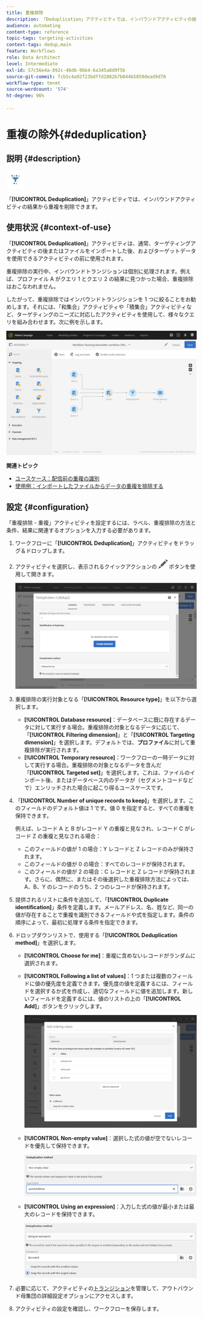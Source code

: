 ```yaml
---
title: 重複排除
description: 「Deduplication」アクティビティでは、インバウンドアクティビティの結果から重複を削除できます。
audience: automating
content-type: reference
topic-tags: targeting-activities
context-tags: dedup,main
feature: Workflows
role: Data Architect
level: Intermediate
exl-id: 57c56e4a-892c-46d6-9bb4-6a345a8d9f5b
source-git-commit: fcb5c4a92f23bdffd1082b7b044b5859dead9d70
workflow-type: tm+mt
source-wordcount: '574'
ht-degree: 96%

---
```


# 重複の除外{#deduplication}

## 説明 {#description}

![](assets/deduplication.png)

「**[!UICONTROL Deduplication]**」アクティビティでは、インバウンドアクティビティの結果から重複を削除できます。

## 使用状況 {#context-of-use}

「**[!UICONTROL Deduplication]**」アクティビティは、通常、ターゲティングアクティビティの後またはファイルをインポートした後、およびターゲットデータを使用できるアクティビティの前に使用されます。

重複排除の実行中、インバウンドトランジションは個別に処理されます。例えば、プロファイル A がクエリ 1 とクエリ 2 の結果に見つかった場合、重複排除はおこなわれません。

したがって、重複排除ではインバウンドトランジションを 1 つに絞ることをお勧めします。それには、「和集合」アクティビティや「積集合」アクティビティなど、ターゲティングのニーズに対応したアクティビティを使用して、様々なクエリを組み合わせます。次に例を示します。

![](assets/dedup_bonnepratique.png)

**関連トピック**

* [ユースケース：配信前の重複の識別](../../automating/using/identifying-duplicated-before-delivery.md)
* [使用例：インポートしたファイルからデータの重複を排除する](../../automating/using/deduplicating-data-imported-file.md)

## 設定 {#configuration}

「重複排除 - 重複」アクティビティを設定するには、ラベル、重複排除の方法と条件、結果に関連するオプションを入力する必要があります。

1. ワークフローに「**[!UICONTROL Deduplication]**」アクティビティをドラッグ＆ドロップします。
1. アクティビティを選択し、表示されるクイックアクションの ![](assets/edit_darkgrey-24px.png) ボタンを使用して開きます。

   ![](assets/deduplication_1.png)

1. 重複排除の実行対象となる「**[!UICONTROL Resource type]**」を以下から選択します。

   * **[!UICONTROL Database resource]**：データベースに既に存在するデータに対して実行する場合。重複排除の対象となるデータに応じて、「**[!UICONTROL Filtering dimension]**」と「**[!UICONTROL Targeting dimension]**」を選択します。デフォルトでは、**プロファイル**&#x200B;に対して重複排除が実行されます。
   * **[!UICONTROL Temporary resource]**：ワークフローの一時データに対して実行する場合。重複排除の対象となるデータを含んだ「**[!UICONTROL Targeted set]**」を選択します。これは、ファイルのインポート後、またはデータベース内のデータが（セグメントコードなどで）エンリッチされた場合に起こり得るユースケースです。

1. 「**[!UICONTROL Number of unique records to keep]**」を選択します。このフィールドのデフォルト値は 1 です。値 0 を指定すると、すべての重複を保持できます。

   例えば、レコード A と B がレコード Y の重複と見なされ、レコード C がレコード Z の重複と見なされる場合：

   * このフィールドの値が 1 の場合：Y レコードと Z レコードのみが保持されます。
   * このフィールドの値が 0 の場合：すべてのレコードが保持されます。
   * このフィールドの値が 2 の場合：C レコードと Z レコードが保持されます。さらに、偶然に、またはその後選択した重複排除方法によっては、A、B、Y のレコードのうち、2 つのレコードが保持されます。

1. 提供されるリストに条件を追加して、「**[!UICONTROL Duplicate identification]**」条件を定義します。メールアドレス、名、姓など、同一の値が存在することで重複を識別できるフィールドや式を指定します。条件の順序によって、最初に処理する条件を指定できます。
1. ドロップダウンリストで、使用する「**[!UICONTROL Deduplication method]**」を選択します。

   * **[!UICONTROL Choose for me]**：重複に含めないレコードがランダムに選択されます。
   * **[!UICONTROL Following a list of values]**：1 つまたは複数のフィールドに値の優先度を定義できます。優先度の値を定義するには、フィールドを選択するか式を作成し、適切なフィールドに値を追加します。新しいフィールドを定義するには、値のリストの上の「**[!UICONTROL Add]**」ボタンをクリックします。

     ![](assets/deduplication_2.png)

   * **[!UICONTROL Non-empty value]**：選択した式の値が空でないレコードを優先して保持できます。

     ![](assets/deduplication_3.png)

   * **[!UICONTROL Using an expression]**：入力した式の値が最小または最大のレコードを保持できます。

     ![](assets/deduplication_4.png)

1. 必要に応じて、アクティビティの[トランジション](../../automating/using/activity-properties.md)を管理して、アウトバウンド母集団の詳細設定オプションにアクセスします。
1. アクティビティの設定を確認し、ワークフローを保存します。
